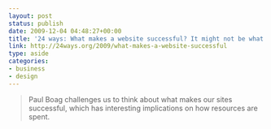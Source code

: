 ```yaml
---
layout: post
status: publish
date: 2009-12-04 04:48:27+00:00
title: '24 ways: What makes a website successful? It might not be what you expect!'
link: http://24ways.org/2009/what-makes-a-website-successful
type: aside
categories:
- business
- design
---
```


> Paul Boag challenges us to think about what makes our sites successful, which has interesting implications on how resources are spent.
